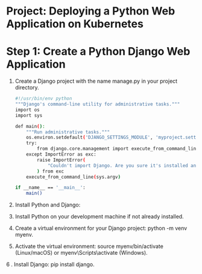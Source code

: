 # Project: Deploying a Python Web Application on Kubernetes

# Step 1: Create a Python Django Web Application
1. Create a Django project with the name manage.py in your project directory.
      ```bash
      #!/usr/bin/env python
      """Django's command-line utility for administrative tasks."""
      import os
      import sys
      
      def main():
          """Run administrative tasks."""
          os.environ.setdefault('DJANGO_SETTINGS_MODULE', 'myproject.settings')  # Replace 'myproject' with your project name.
          try:
              from django.core.management import execute_from_command_line
          except ImportError as exc:
              raise ImportError(
                  "Couldn't import Django. Are you sure it's installed and available on your PYTHONPATH environment variable? Did you forget to activate a virtual environment?"
              ) from exc
          execute_from_command_line(sys.argv)
      
      if __name__ == '__main__':
          main()


2. Install Python and Django:

3. Install Python on your development machine if not already installed.

4. Create a virtual environment for your Django project: python -m venv myenv.

5. Activate the virtual environment: source myenv/bin/activate (Linux/macOS) or myenv\Scripts\activate (Windows).

6 . Install Django: pip install django.

